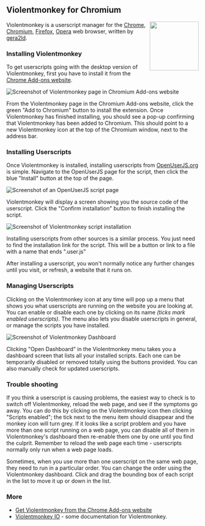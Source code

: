 ## Violentmonkey for Chromium
<img src="https://raw.githubusercontent.com/wiki/OpenUserJS/OpenUserJS.org/images/violentmonkey_icon.png" width="128" height="128" align="right">

Violentmonkey is a userscript manager for the [Chrome][chrome], [Chromium][chromium], [Firefox][firefox], [Opera][opera] web browser, written by [gera2ld][gera2ld].

### Installing Violentmonkey

To get userscripts going with the desktop version of Violentmonkey, first you have to install it from the [Chrome Add-ons website][chromeAddons].

![Screenshot of Violentmonkey page in Chromium Add-ons website][chromeAddonsScreenshot1]

From the Violentmonkey page in the Chromium Add-ons website, click the green "Add to Chromium" button to install the extension. Once Violentmonkey has finished installing, you should see a pop-up confirming that Violentmonkey has been added to Chromium. This should point to a new Violentmonkey icon at the top of the Chromium window, next to the address bar.

### Installing Userscripts

Once Violentmonkey is installed, installing userscripts from [OpenUserJS.org][oujs] is simple. Navigate to the OpenUserJS page for the script, then click the blue "Install" button at the top of the page.

![Screenshot of an OpenUserJS script page][oujsScriptPageScreenshot]

Violentmonkey will display a screen showing you the source code of the userscript. Click the "Confirm installation" button to finish installing the script.

![Screenshot of Violentmonkey script installation][violentmonkeyChromiumScreenshot2]

Installing userscripts from other sources is a similar process. You just need to find the installation link for the script. This will be a button or link to a file with a name that ends ".user.js"

After installing a userscript, you won't normally notice any further changes until you visit, or refresh, a website that it runs on.

### Managing Userscripts

Clicking on the Violentmonkey icon at any time will pop up a menu that shows you what userscripts are running on the website you are looking at. You can enable or disable each one by clicking on its name *(ticks mark enabled userscripts)*. The menu also lets you disable userscripts in general, or manage the scripts you have installed.

![Screenshot of Violentmonkey Dashboard][violentmonkeyChromiumScreenshot3]

Clicking "Open Dashboard" in the Violentmonkey menu takes you a dashboard screen that lists all your installed scripts. Each one can be temporarily disabled or removed totally using the buttons provided. You can also manually check for updated userscripts.

### Trouble shooting

If you think a userscript is causing problems, the easiest way to check is to switch off Violentmonkey, reload the web page, and see if the symptoms go away. You can do this by clicking on the Violentmonkey icon then clicking "Scripts enabled"; the tick next to the menu item should disappear and the monkey icon will turn grey. If it looks like a script problem and you have more than one script running on a web page, you can disable all of them in Violentmonkey's dashboard then re-enable them one by one until you find the culprit. Remember to reload the web page each time - userscripts normally only run when a web page loads.

Sometimes, when you use more than one userscript on the same web page, they need to run in a particular order. You can change the order using the Violentmonkey dashboard.  Click and drag the bounding box of each script in the list to move it up or down in the list.

### More

* [Get Violentmonkey from the Chrome Add-ons website][chromeAddons]
* [Violentmonkey IO][violentmonkeyIO] - some documentation for Violentmonkey.

[githubFavicon]: https://assets-cdn.github.com/favicon.ico
[oujsFavicon]: https://raw.githubusercontent.com/wiki/OpenUserJS/OpenUserJS.org/images/favicon16.png
[oujs]: https://openuserjs.org/
[opera]: Opera
[chrome]: Chrome
[chromium]: Chromium
[firefox]: Firefox
[gera2ld]: https://github.com/gera2ld
[chromeAddons]: https://chrome.google.com/webstore/detail/violentmonkey/jinjaccalgkegednnccohejagnlnfdag
[chromeAddonsScreenshot1]: https://raw.githubusercontent.com/wiki/OpenUserJS/OpenUserJS.org/images/violentmonkey_ch1.gif "Violentmonkey in the Opera Add-ons website"
[oujsScriptPageScreenshot]: https://raw.githubusercontent.com/wiki/OpenUserJS/OpenUserJS.org/images/openuserjs_script.gif "Ready to install a script"
[violentmonkeyChromiumScreenshot2]: https://raw.githubusercontent.com/wiki/OpenUserJS/OpenUserJS.org/images/violentmonkey_ch3.gif "Installing a script"
[violentmonkeyChromiumScreenshot3]: https://raw.githubusercontent.com/wiki/OpenUserJS/OpenUserJS.org/images/violentmonkey_ch4.png "Violentmonkey Dashboard"
[violentmonkeyIO]: https://violentmonkey.github.io/
